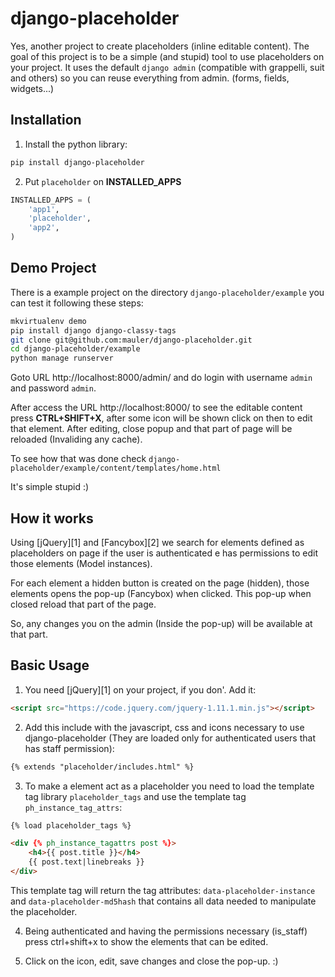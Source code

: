 django-placeholder
==================

Yes, another project to create placeholders (inline editable content). The goal of this project is to be a simple (and stupid) tool to use placeholders on your project. It uses the default `django admin` (compatible with grappelli, suit and others) so you can reuse everything from admin. (forms, fields, widgets...)

Installation
------------

 1. Install the python library:
```sh
pip install django-placeholder
```
2. Put `placeholder` on **INSTALLED_APPS**
```python
INSTALLED_APPS = (
    'app1',
    'placeholder',
    'app2',
)
```

Demo Project
------------

There is a example project on the directory `django-placeholder/example` you can test it following these steps:

```sh
mkvirtualenv demo
pip install django django-classy-tags
git clone git@github.com:mauler/django-placeholder.git
cd django-placeholder/example
python manage runserver
```
Goto URL http://localhost:8000/admin/ and do login with username `admin` and password `admin`.

After access the URL http://localhost:8000/ to see the editable content press **CTRL+SHIFT+X**, after some icon will be shown click on then to edit that element. After editing, close popup and that part of page will be reloaded (Invaliding any cache).

To see how that was done check `django-placeholder/example/content/templates/home.html`

It's simple stupid :)


How it works
------------

Using [jQuery][1] and [Fancybox][2] we search for elements defined as placeholders on page if the user is authenticated e has permissions to edit those elements (Model instances).

For each element a hidden button is created on the page (hidden), those elements opens the pop-up (Fancybox) when clicked. This pop-up when closed reload that part of the page.

So, any changes you on the admin (Inside the pop-up) will be available at that part.


Basic Usage
-----------

1. You need [jQuery][1] on your project, if you don'. Add it:
```html
<script src="https://code.jquery.com/jquery-1.11.1.min.js"></script>
```

2. Add this include with the javascript, css and icons necessary to use django-placeholder (They are loaded only for authenticated users that has staff permission):  
```html
{% extends "placeholder/includes.html" %}
```

3. To make a element act as a placeholder you need to load the template tag library `placeholder_tags` and use the template tag `ph_instance_tag_attrs`:

```html
{% load placeholder_tags %}

<div {% ph_instance_tagattrs post %}>
    <h4>{{ post.title }}</h4>
    {{ post.text|linebreaks }}
</div>
```
This template tag will return the tag attributes: `data-placeholder-instance` and `data-placeholder-md5hash` that contains all data needed to manipulate the placeholder.

4. Being authenticated and having the permissions necessary (is_staff) press ctrl+shift+x to show the elements that can be edited.

5. Click on the icon, edit, save changes and close the pop-up. :)
